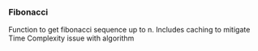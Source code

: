 ### Fibonacci

Function to get fibonacci sequence up to n.
Includes caching to mitigate Time Complexity issue with algorithm
